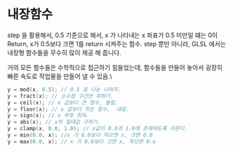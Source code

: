 # 내장함수

step 을 활용해서, 0.5 기준으로 해서, x 가 나타내는 x 좌표가 0.5 미만일 떄는 0이 Return, x가 0.5보다 크면 1를 return 시켜주는 함수.
step 뿐만 아니라, GLSL 에서는 내장형 함수들을 무수히 많이 제공 해 줍니다.

거의 모든 함수들은 수학적으로 접근하기 힘들었는데, 함수들을 만들어 놓아서 굉장히 빠른 속도로 작업물을 만들어 낼 수 있음.\

``` c++
y = mod(x, 0.5); // 0.5 로 나눈 나머지.
y = fract(x); // 소수점 구간만 취하기.
y = ceil(x); // x 값보다 큰 정수, 올림.
y = floor(x); // x 값보다 작은 정수,  내림.
y = sign(x); // x 부호 취득.
y = abs(x); // x의 절대값 구하기.
y = clamp(x, 0.0, 1.0); // x값이 0.0과 1.0에 존재하도록 자른다.
y = min(0.0, x); //x 가 0.0보다 작으면 x, 크면 0.0
y = max(0.0, x); // x 가 0.0보다 크면 x, 작으면 0.o 
```